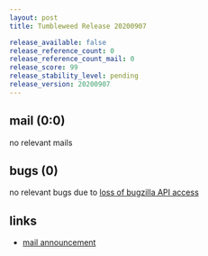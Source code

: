 ```yaml
---
layout: post
title: Tumbleweed Release 20200907

release_available: false
release_reference_count: 0
release_reference_count_mail: 0
release_score: 99
release_stability_level: pending
release_version: 20200907
---
```


## mail (0:0)

no relevant mails

## bugs (0)

<!--more-->

no relevant bugs due to [loss of bugzilla API access](https://bugzilla.opensuse.org/show_bug.cgi?id=1157722)



## links

- [mail announcement](https://lists.opensuse.org/opensuse-factory/2020-09/msg00084.html)
